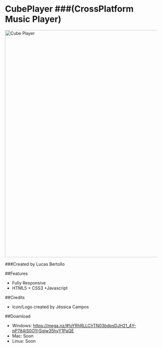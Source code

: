 # CubePlayer ###(CrossPlatform Music Player)
<a href="http://lucasbertollo.orgfree.com/cubeplayer.html" target="_blank"><img src="http://lucasbertollo.orgfree.com/assets/images/projects/project-featured.png" alt="Cube Player" width="750" /></a>


###Created by Lucas Bertollo

##Features

-  Fully Responsive
-  HTML5 + CSS3 +Javascript

##Credits

- Icon/Logo created by Jéssica Campos

##Download

- Windows: https://mega.nz/#!oYRhRLLC!rTN03bdpsDJH21_4Y-pP784jS0OYrSqiw35hvY1PaQE
- Mac: Soon
- Linux: Soon
